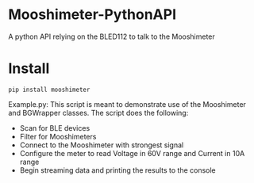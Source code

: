 # Mooshimeter-PythonAPI
A python API relying on the BLED112 to talk to the Mooshimeter

# Install

```
pip install mooshimeter
```


Example.py:
This script is meant to demonstrate use of the Mooshimeter and BGWrapper classes.
The script does the following:
- Scan for BLE devices
- Filter for Mooshimeters
- Connect to the Mooshimeter with strongest signal
- Configure the meter to read Voltage in 60V range and Current in 10A range
- Begin streaming data and printing the results to the console
